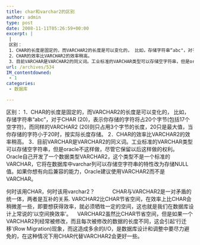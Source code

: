```yaml
---
title: char和varchar2的区别
author: admin
type: post
date: 2008-11-11T05:26:59+00:00
excerpt: |
 |
 区别：
 1．CHAR的长度是固定的，而VARCHAR2的长度是可以变化的， 比如，存储字符串“abc"，对于CHAR (20)，表示你存储的字符将占20个字节(包括17个空字符)，而同样的VARCHAR2 (20)则只占用3个字节的长度，20只是最大值，当你存储的字符小于20时，按实际长度存储。
 2．CHAR的效率比VARCHAR2的效率稍高。
 3．目前VARCHAR是VARCHAR2的同义词。工业标准的VARCHAR类型可以存储空字符串，但是oracle不这样做，尽管它保留以后这样做的权利。Oracle自己开发了一个数据类型VARCHAR2，这个类型不是一个标准的VARCHAR，它将在数据库中varchar列可以存储空字符串的特性改为存储NULL值。如果你想有向后兼容的能力，Oracle建议使用VARCHAR2而不是VARCHAR。
url: /archives/534
IM_contentdowned:
 - 1
categories:
 - 数据库

---
```

区别：
1．CHAR的长度是固定的，而VARCHAR2的长度是可以变化的， 比如，存储字符串“abc”，对于CHAR (20)，表示你存储的字符将占20个字节(包括17个空字符)，而同样的VARCHAR2 (20)则只占用3个字节的长度，20只是最大值，当你存储的字符小于20时，按实际长度存储。
2．CHAR的效率比VARCHAR2的效率稍高。
3．目前VARCHAR是VARCHAR2的同义词。工业标准的VARCHAR类型可以存储空字符串，但是oracle不这样做，尽管它保留以后这样做的权利。Oracle自己开发了一个数据类型VARCHAR2，这个类型不是一个标准的VARCHAR，它将在数据库中varchar列可以存储空字符串的特性改为存储NULL值。如果你想有向后兼容的能力，Oracle建议使用VARCHAR2而不是VARCHAR。

何时该用CHAR，何时该用varchar2？
           CHAR与VARCHAR2是一对矛盾的统一体，两者是互补的关系.
VARCHAR2比CHAR节省空间，在效率上比CHAR会稍微差一些，即要想获得效率，就必须牺牲一定的空间，这也就是我们在数据库设计上常说的‘以空间换效率’。
   VARCHAR2虽然比CHAR节省空间，但是如果一个VARCHAR2列经常被修改，而且每次被修改的数据的长度不同，这会引起‘行迁移’(Row Migration)现象，而这造成多余的I/O，是数据库设计和调整中要尽力避免的，在这种情况下用CHAR代替VARCHAR2会更好一些。